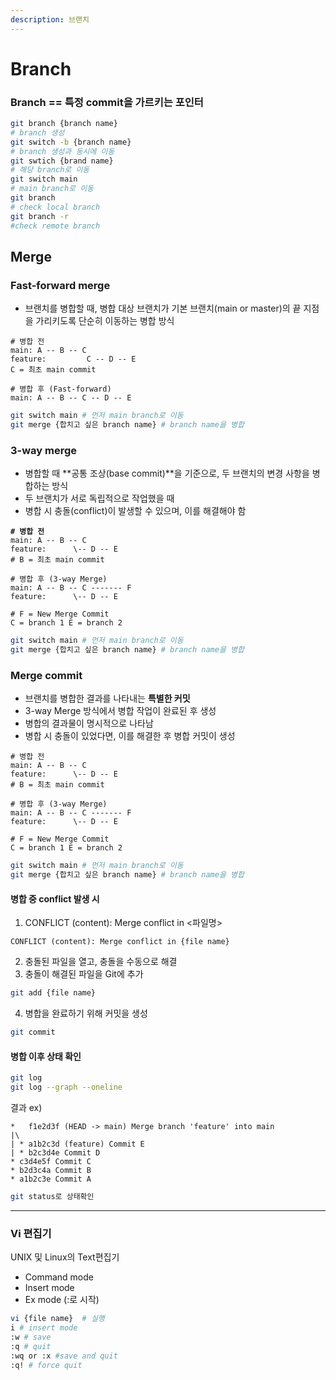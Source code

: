 ```yaml
---
description: 브랜치
---
```


# Branch

### Branch == 특정 commit을 가르키는 포인터

```bash
git branch {branch name}
# branch 생성
git switch -b {branch name}
# branch 생성과 동시에 이동
git swtich {brand name}
# 해당 branch로 이동
git switch main
# main branch로 이동
git branch
# check local branch
git branch -r
#check remote branch
```



## Merge

### Fast-forward merge

* 브랜치를 병합할 때, 병합 대상 브랜치가 기본 브랜치(main or master)의 끝 지점을 가리키도록 단순히 이동하는 병합 방식

```
# 병합 전
main: A -- B -- C
feature:         C -- D -- E
C = 최초 main commit

# 병합 후 (Fast-forward)
main: A -- B -- C -- D -- E
```

```bash
git switch main # 먼저 main branch로 이동
git merge {합치고 싶은 branch name} # branch name을 병합
```



### 3-way merge

* 병합할 때 \*\*공통 조상(base commit)\*\*을 기준으로, 두 브랜치의 변경 사항을 병합하는 방식
* 두 브랜치가 서로 독립적으로 작업했을 때
* 병합 시 충돌(conflict)이 발생할 수 있으며, 이를 해결해야 함

<pre><code><strong># 병합 전
</strong>main: A -- B -- C
feature:      \-- D -- E
# B = 최초 main commit

# 병합 후 (3-way Merge)
main: A -- B -- C ------- F
feature:      \-- D -- E

# F = New Merge Commit
C = branch 1 E = branch 2
</code></pre>

```bash
git switch main # 먼저 main branch로 이동
git merge {합치고 싶은 branch name} # branch name을 병합
```

### Merge commit

* 브랜치를 병합한 결과를 나타내는 **특별한 커밋**
* 3-way Merge 방식에서 병합 작업이 완료된 후 생성
* 병합의 결과물이 명시적으로 나타남
* 병합 시 충돌이 있었다면, 이를 해결한 후 병합 커밋이 생성

```
# 병합 전
main: A -- B -- C
feature:      \-- D -- E
# B = 최초 main commit

# 병합 후 (3-way Merge)
main: A -- B -- C ------- F
feature:      \-- D -- E

# F = New Merge Commit 
C = branch 1 E = branch 2
```

```bash
git switch main # 먼저 main branch로 이동
git merge {합치고 싶은 branch name} # branch name을 병합
```

#### 병합 중 conflict 발생 시

1. CONFLICT (content): Merge conflict in <파일명>

```
CONFLICT (content): Merge conflict in {file name}
```

2. 충돌된 파일을 열고, 충돌을 수동으로 해결
3. 충돌이 해결된 파일을 Git에 추가

```bash
git add {file name}
```

4. 병합을 완료하기 위해 커밋을 생성

```bash
git commit
```



#### 병합 이후 상태 확인

```bash
git log
git log --graph --oneline
```

결과 ex)

```
*   f1e2d3f (HEAD -> main) Merge branch 'feature' into main
|\
| * a1b2c3d (feature) Commit E
| * b2c3d4e Commit D
* c3d4e5f Commit C
* b2d3c4a Commit B
* a1b2c3e Commit A
```

```bash
git status로 상태확인
```



***

### Vi 편집기

UNIX 및 Linux의 Text편집기

* Command mode
* Insert mode
* Ex mode (:로 시작)

```bash
vi {file name}  # 실행
i # insert mode
:w # save
:q # quit
:wq or :x #save and quit
:q! # force quit
```
